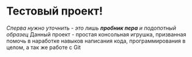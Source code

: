 # Тестовый проект!
*Сперва нужно уточнить - это лишь **пробник пера** и подопотный образец*
Данный проект - простая консольная игрушка, призванная помочь в наработке навыков написания кода, программирования в целом, а так же работе с Git